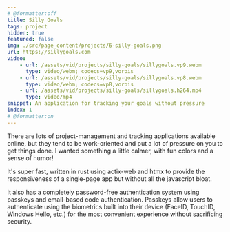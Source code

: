 ```yaml
---
# @formatter:off
title: Silly Goals
tags: project
hidden: true
featured: false
img: ./src/page_content/projects/6-silly-goals.png
url: https://sillygoals.com
video:
    - url: /assets/vid/projects/silly-goals/sillygoals.vp9.webm
      type: video/webm; codecs=vp9,vorbis
    - url: /assets/vid/projects/silly-goals/sillygoals.vp8.webm
      type: video/webm; codecs=vp8,vorbis
    - url: /assets/vid/projects/silly-goals/sillygoals.h264.mp4
      type: video/mp4
snippet: An application for tracking your goals without pressure
index: 1
# @formatter:on
---
```


There are lots of project-management and tracking applications available online,
but they tend to be work-oriented and put a lot of pressure on you to get things
done. I wanted something a little calmer, with fun colors and a sense of humor!

It's super fast, written in rust using actix-web and htmx to provide the
responsiveness of a single-page app but without all the javascript bloat.

It also has a completely password-free authentication system using passkeys and
email-based code authentication. Passkeys allow users to authenticate using
the biometrics built into their device (FaceID, TouchID, Windows Hello, etc.)
for the most convenient experience without sacrificing security.
